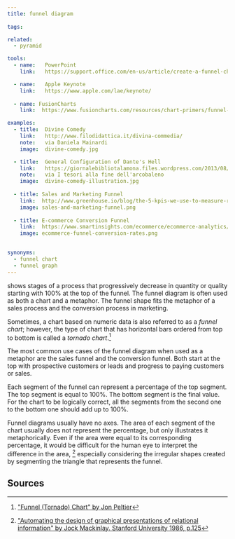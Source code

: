```yaml
---
title: funnel diagram
  
tags:

related:
  - pyramid

tools:
  - name:   PowerPoint
    link:   https://support.office.com/en-us/article/create-a-funnel-chart-ba21bcba-f325-4d9f-93df-97074589a70e

  - name:   Apple Keynote
    link:   https://www.apple.com/lae/keynote/
  
  - name: FusionCharts
    link:  https://www.fusioncharts.com/resources/chart-primers/funnel-chart

examples:
  - title:  Divine Comedy
    link:   http://www.filodidattica.it/divina-commedia/
    note:   via Daniela Mainardi
    image:  divine-comedy.jpg

  - title:  General Configuration of Dante's Hell
    link:   https://giornalebibliotalamona.files.wordpress.com/2013/08/inferno-b3cda9ce-63ad-4049-b0de-82e4d075107e.jpg
    note:   via I tesori alla fine dell'arcobaleno
    image:  divine-comedy-illustration.jpg
  
  - title: Sales and Marketing Funnel
    link:  http://www.greenhouse.io/blog/the-5-kpis-we-use-to-measure-recruiting-success-at-greenhouse-intro
    image: sales-and-marketing-funnel.png
  
  - title: E-commerce Conversion Funnel
    link:  https://www.smartinsights.com/ecommerce/ecommerce-analytics/ecommerce-funnel-conversion-rates/
    image: ecommerce-funnel-conversion-rates.png
  

synonyms:
  - funnel chart
  - funnel graph
---
```


shows stages of a process that progressively decrease in quantity or quality starting with 100% at the top of the funnel. The funnel diagram is often used as both a chart and a metaphor. The funnel shape fits the metaphor of a sales process and the conversion process in marketing. 

<!--more-->
Sometimes, a chart based on numeric data is also referred to as a *funnel chart*; however, the type of chart that has horizontal bars ordered from top to bottom is called a *tornado chart*.[^peltier]


The most common use cases of the funnel diagram when used as a metaphor are the sales funnel and the conversion funnel. Both start at the top with prospective customers or leads and progress to paying customers or sales.


Each segment of the funnel can represent a percentage of the top segment. The top segment is equal to 100%. The bottom segment is the final value. For the chart to be logically correct, all the segments from the second one to the bottom one should add up to 100%.

Funnel diagrams usually have no axes. The area of each segment of the chart usually does not represent the percentage, but only illustrates it metaphorically. Even if the area were equal to its corresponding percentage, it would be difficult for the human eye to interpret the difference in the area, [^mackinlay] especially considering the irregular shapes created by segmenting the triangle that represents the funnel.

## Sources
[^peltier]: ["Funnel (Tornado) Chart" by Jon Peltier](https://peltiertech.com/funnel-tornado-chart/) 
[^mackinlay]:  ["Automating the design of graphical presentations of relational information" by Jock Mackinlay. Stanford University 1986, p.125](https://research.tableau.com/sites/default/files/p110-mackinlay.pdf)
